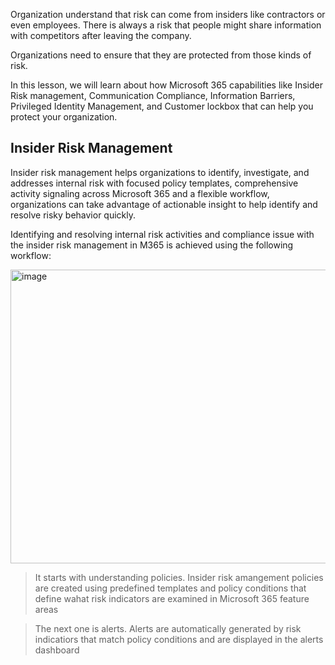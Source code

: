 Organization understand that risk can come from insiders like contractors or even employees. There is always a risk that people might share information with competitors after leaving the company.

Organizations need to ensure that they are protected from those kinds of risk.


In this lesson, we will learn about how Microsoft 365 capabilities like Insider Risk management, Communication Compliance, Information Barriers, Privileged Identity Management, and Customer lockbox that can help you protect your organization.


## Insider Risk Management

Insider risk management helps organizations to identify, investigate, and addresses internal risk with focused policy templates, comprehensive activity signaling across Microsoft 365 and a flexible workflow, organizations can take advantage of actionable insight to help identify and resolve risky behavior quickly. 

Identifying and resolving internal risk activities and compliance issue with the insider risk management in M365 is achieved using the following workflow:


<img width="695" height="470" alt="image" src="https://github.com/user-attachments/assets/3262d56b-d5b1-4af0-b8e3-45b03a6bf5dc" />

> It starts with understanding policies. Insider risk amangement policies are created using predefined templates and policy conditions that define wahat risk indicators are examined in Microsoft 365 feature areas


> The next one is alerts. Alerts are automatically generated by risk indicatiors that match policy conditions and are displayed in the alerts dashboard
